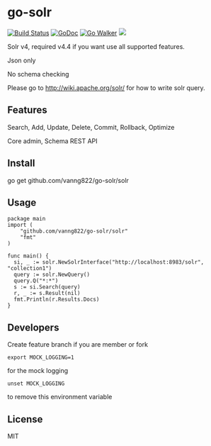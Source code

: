 go-solr
=======


[![Build Status](https://travis-ci.org/vanng822/go-solr.svg?branch=master)](https://travis-ci.org/vanng822/go-solr)
[![GoDoc](https://godoc.org/github.com/vanng822/go-solr/solr?status.svg)](https://godoc.org/github.com/vanng822/go-solr/solr)
[![Go Walker](http://gowalker.org/api/v1/badge)](https://gowalker.org/github.com/vanng822/go-solr/solr) [![](http://gocover.io/_badge/github.com/vanng822/go-solr/solr)](http://gocover.io/github.com/vanng822/go-solr/solr)

Solr v4, required v4.4 if you want use all supported features.

Json only

No schema checking

Please go to http://wiki.apache.org/solr/ for how to write solr query.

## Features

Search, Add, Update, Delete, Commit, Rollback, Optimize

Core admin, Schema REST API


## Install

go get github.com/vanng822/go-solr/solr

## Usage

    package main
    import (
    	"github.com/vanng822/go-solr/solr"
    	"fmt"
    )
  
    func main() {
      si, _ := solr.NewSolrInterface("http://localhost:8983/solr", "collection1")
      query := solr.NewQuery()
      query.Q("*:*")
      s := si.Search(query)
      r, _ := s.Result(nil)
      fmt.Println(r.Results.Docs)
    }
    
## Developers

Create feature branch if you are member or fork


	export MOCK_LOGGING=1

for the mock logging

	unset MOCK_LOGGING

to remove this environment variable
	
## License
MIT
